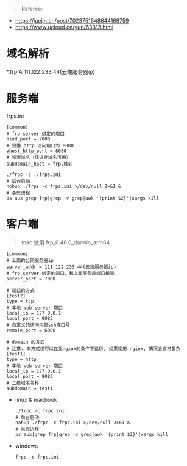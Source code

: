 
> Referce: 
+ https://juejin.cn/post/7023751648644169759
+ https://www.ucloud.cn/yun/63313.html

# 域名解析
*.frp A 111.122.233.44(云端服务器ip)

# 服务端
frps.ini
```
[common]
# frp server 绑定的端口
bind_port = 7000 
# 设置 http 访问端口为 8080
vhost_http_port = 8080 
# 设置域名（保证此域名可用）
subdomain_host = frp.域名
```

```shell
./frps -c ./frps.ini  
# 后台启动
nohup ./frps -c frps.ini >/dev/null 2>&1 &
# 杀死进程
ps aux|grep frp|grep -v grep|awk '{print $2}'|xargs kill
```

# 客户端
> mac 使用 frp_0.46.0_darwin_arm64
```
[common]
# 上面的公网服务器ip
server_addr = 111.122.233.44(云端服务器ip)
# frp server 绑定的端口，和上面服务端端口相同
server_port = 7000 

# 端口的方式
[test2]
type = tcp
# 本地 web server 端口
local_ip = 127.0.0.1
local_port = 8083
# 自定义的访问内部ssh端口号
remote_port = 6000      

# domain 的方式
# 注意: 本方式仅可以在无nginx的条件下运行, 如果使用 nginx, 情况会非常复杂
[test1]
type = http
# 本地 web server 端口
local_ip = 127.0.0.1
local_port = 8083
# 二级域名名称
subdomain = test1
```

+ linux & macbook

  ```
  ./frpc -c frpc.ini  
  # 后台启动
  nohup ./frpc -c frpc.ini >/dev/null 2>&1 &
  # 杀死进程
  ps aux|grep frp|grep -v grep|awk '{print $2}'|xargs kill
  ```

+ windows

  ```
  frpc -c frpc.ini
  ```

  

